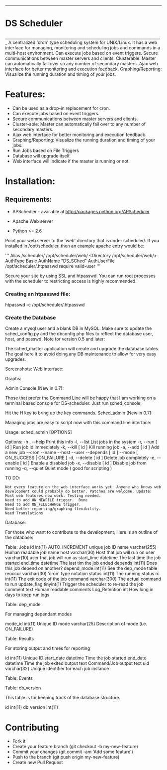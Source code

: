 _______________________________________________________________________________
<h1>                   DS Scheduler</h1>
_______________________________________________________________________________
A centralized 'cron' type scheduling system for UNIX/Linux. It has a web
interface for managing, monitoring and scheduling jobs and commands in a
multi-host environment. Can execute jobs based on event triggers. Secure
communications between master servers and clients. Clusterable: Master can
automatically fail over so any number of secondary masters. Ajax web interface
for better monitoring and execution feedback. Graphing/Reporting: Visualize
the running duration and timing of your jobs.


<h1>Features:</h1>

 - Can be used as a drop-in replacement for cron.
 - Can execute jobs based on event triggers.
 - Secure communications between master servers and clients.
 - Cluster-able: Master can automatically fail over to any number of secondary masters.
 - Ajax web interface for better monitoring and execution feedback.
 - Graphing/Reporting: Visualize the running duration and timing of your jobs.
 - Run Jobs based on File Triggers
 - Database will upgrade itself.
 - Web interface will indicate if the master is running or not.


<h1>Installation:</h1>
<h2>Requirements:</h2>

 - APSchedler - available at http://packages.python.org/APScheduler

 - Apache Web server

 - Python >= 2.6

Point your web server to the 'web' directory that is under scheduler/.  If you installed in /opt/scheduler, then an example apache entry would be:

'''
Alias /scheduler/ /opt/scheduler/web/
<Directory /opt/scheduler/web/>
   AuthType Basic
   AuthName "DS_SChed"
   AuthUserFile /opt/scheduler/.htpasswd
   require valid-user
</Directory>
'''

Secure your site by using SSL and htpasswd. You can run root processes with the scheduler to restricting access is highly recommended. 

<h3>Creating an htpasswd file:</h3>

htpasswd -c /opt/scheduler/.htpasswd <user>

<h3>Create the Database</h3>

Create a mysql user and a blank DB in MySQL. Make sure to update the sched_config.py and the dbconfig.php files to reflect the database user, host, and passwd.
Note for version 0.5 and later:

The sched_master application will create and upgrade the database tables. The goal here it to avoid doing any DB maintenance to allow for very easy upgrades.

Screenshots:
Web interface:

Graphs:


Admin Console (New in 0.7):


Those that prefer the Command Line will be happy that I am working on a terminal based console for DS-scheduler. Just run sched_console:

Hit the H key to bring up the key commands.
Sched_admin (New in 0.7):

Managing jobs are easy to script now with this command line interface:

Usage: sched_admin [OPTIONS]

Options:
 -h , --help         Print this info
 -l, --list          List jobs in the system
 -r, --run [ id ]    Run job id immediately
 -k, --kill [ id ]   Kill running job
 -a, --add [ id ]    Add a new job
     --cron <cron notation> --name <name> --host <host> --user <user> --depends [ id ] --mode [ ON_SUCCESS | ON_FAILURE ]
 -d, --delete [ id ] Delete job completely
 -e, --enable [ id ] Enable a disabled job
 -x, --disable [ id ] Disable job from running
 -q, --quiet         Quiet mode ( good for scripting )

TO DO:

    Not every feature on the web interface works yet. Anyone who knows web development could probably do better. Patches are welcome. Update: Most web features now work. Testing needed.
    Need to add ON_NEWFILE trigger.  Done
    Need to add ON_FILECHANGE trigger.
    Need better reporting/graphing flexibility.
    Need Translations

Database:

For those who want to contribute to the development, Here is an outline of the database:

Table:  Jobs
id            int(11)        AUTO_INCREMENT     unique job ID
name          varchar(255)   Human readable job name
host          varchar(30)    Host that job will run on
user          varchar(10)    user that job will run as
start_time    datetime       The last time the job started
end_time      datetime       The last tim the job ended
depends       int(11)        Does this job depend on another?
depend_mode   int(11)        See the dep_mode table
reoccur       varchar(30)    'cron' type notation
status        int(11)        The running status
rc            int(11)        The exit code of the job
command       varchar(300)   The actual command to run
update_flag   tinyint(1)     Trigger the scheduler to re-read the job
comment       text           Human readable comments
Log_Retention int            How long in days to keep run logs

Table:  dep_mode

For managing dependant modes

mode_id       int(11)        Unique ID
mode          varchar(25)    Description of mode (i.e. ON_FAILURE)

Table: Results

For storing output and times for reporting

id            int(11)        Unique ID
start_date    datetime       Time the job started
end_date      datetime       Time the job exited
output        text           Command/Job output text
uid           varchar(32)    Unique identifier for each job instance

Table: Events


Table: db_version

This table is for keeping track of the database structure.


id int(11)
db_version int(11)

<h1>Contributing</h1>

 - Fork it
 - Create your feature branch (git checkout -b my-new-feature)
 - Commit your changes (git commit -am 'Add some feature')
 - Push to the branch (git push origin my-new-feature)
 - Create new Pull Request

